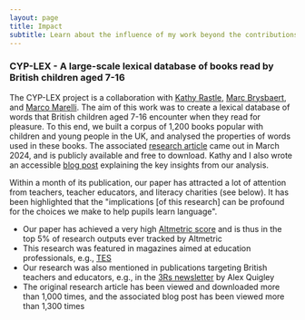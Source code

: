 ```yaml
---
layout: page
title: Impact
subtitle: Learn about the influence of my work beyond the contributions to academic research
---
```


### CYP-LEX - A large-scale lexical database of books read by British children aged 7-16

The CYP-LEX project is a collaboration with [Kathy Rastle](https://pure.royalholloway.ac.uk/en/persons/kathy-rastle), [Marc Brysbaert](https://research.ugent.be/web/person/marc-brysbaert-0/en), and [Marco Marelli](https://www.marcomarelli.net/). The aim of this work was to create a lexical database of words that British children aged 7-16 encounter when they read for pleasure. To this end, we built a corpus of 1,200 books popular with children and young people in the UK, and analysed the properties of words used in these books.
The associated [research article](https://journals.sagepub.com/doi/10.1177/17470218241229694) came out in March 2024, and is publicly available and free to download.
Kathy and I also wrote an accessible [blog post](https://www.rastlelab.com/post/what-words-do-children-encounter-when-they-read-for-pleasure) explaining the key insights from our analysis.

Within a month of its publication, our paper has attracted a lot of attention from teachers, teacher educators, and literacy charities (see below). It has been highlighted that the "implications [of this research] can be profound for the choices we make to help pupils learn language".

* Our paper has achieved a very high [Altmetric score](https://www.altmetric.com/) and is thus in the top 5% of research outputs ever tracked by Altmetric
* This research was featured in magazines aimed at education professionals, e.g., [TES](https://www.tes.com/magazine/teaching-learning/general/pupil-literacy-battle-books-vs-videos-winner)
* Our research was also mentioned in publications targeting British teachers and educators, e.g., in the [3Rs newsletter](https://alexquigley.substack.com/p/the-3rs-reading-writing-and-research-fbf) by Alex Quigley
* The original research article has been viewed and downloaded more than 1,000 times, and the associated blog post has been viewed more than 1,300 times
